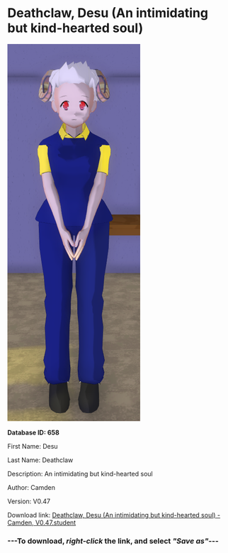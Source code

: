# Deathclaw, Desu (An intimidating but kind-hearted soul)

<img src="https://raw.githubusercontent.com/Arbiter1223/Daigaku-Gurashi-Custom-Students/master/Students/Files/Deathclaw%2C%20Desu%20(An%20intimidating%20but%20kind-hearted%20soul).png" title="Deathclaw, Desu (An intimidating but kind-hearted soul) - Camden, V0.47">

**Database ID: 658**

First Name: Desu

Last Name: Deathclaw

Description: An intimidating but kind-hearted soul

Author: Camden

Version: V0.47

Download link: <a href="https://raw.githubusercontent.com/Arbiter1223/Daigaku-Gurashi-Custom-Students/master/Students/Files/Deathclaw%2C%20Desu%20(An%20intimidating%20but%20kind-hearted%20soul)%20-%20Camden%2C%20V0.47.student">Deathclaw, Desu (An intimidating but kind-hearted soul) - Camden, V0.47.student</a>

### ---**To download, _right-click_ the link, and select _"Save as"_**---
